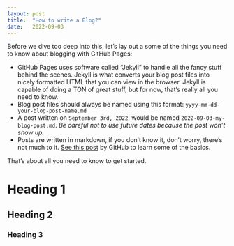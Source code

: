 ```yaml
---
layout: post
title:  "How to write a Blog?"
date:   2022-09-03
---
```


Before we dive too deep into this, let’s lay out a some of the things you need to know about blogging with GitHub Pages:

- GitHub Pages uses software called “Jekyll” to handle all the fancy stuff behind the scenes. Jekyll is what converts your blog post files into nicely formatted HTML that you can view in the browser. Jekyll is capable of doing a TON of great stuff, but for now, that’s really all you need to know.
- Blog post files should always be named using this format: `yyyy-mm-dd-your-blog-post-name.md`
- A post written on `September 3rd, 2022`, would be named `2022-09-03-my-blog-post.md`. _Be careful not to use future dates because the post won’t show up._
- Posts are written in markdown, if you don’t know it, don’t worry, there’s not much to it. [See this post](https://guides.github.com/features/mastering-markdown/) by GitHub to learn some of the basics.

That’s about all you need to know to get started.

# Heading 1
## Heading 2 
### Heading 3
